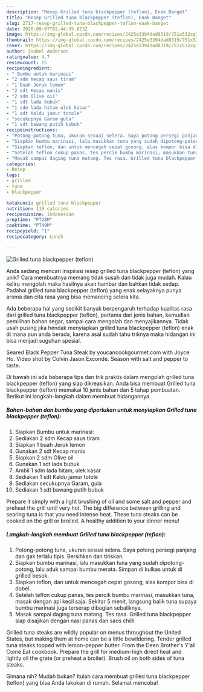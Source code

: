 ```yaml
---
description: "Resep Grilled tuna blackpepper (teflon), Enak Banget"
title: "Resep Grilled tuna blackpepper (teflon), Enak Banget"
slug: 2717-resep-grilled-tuna-blackpepper-teflon-enak-banget
date: 2020-09-07T02:44:35.873Z
image: https://img-global.cpcdn.com/recipes/2425e3394dad8319/751x532cq70/grilled-tuna-blackpepper-teflon-foto-resep-utama.jpg
thumbnail: https://img-global.cpcdn.com/recipes/2425e3394dad8319/751x532cq70/grilled-tuna-blackpepper-teflon-foto-resep-utama.jpg
cover: https://img-global.cpcdn.com/recipes/2425e3394dad8319/751x532cq70/grilled-tuna-blackpepper-teflon-foto-resep-utama.jpg
author: Isabel Anderson
ratingvalue: 4.7
reviewcount: 15
recipeingredient:
- " Bumbu untuk marinasi"
- "2 sdm Kecap saus tiram"
- "1 buah Jeruk lemon"
- "2 sdt Kecap manis"
- "2 sdm Olive oil"
- "1 sdt lada bubuk"
- "1 sdm lada hitam ulek kasar"
- "1 sdt Kaldu jamur totole"
- "secukupnya Garam gula"
- "1 sdt bawang putih bubuk"
recipeinstructions:
- "Potong-potong tuna, ukuran sesuai selera. Saya potong persegi panjang dan gak terlalu tipis. Bersihkan dan tiriskan."
- "Siapkan bumbu marinasi, lalu masukkan tuna yang sudah dipotong-potong, lalu aduk sampai bumbu merata. Simpan di kulkas untuk di grilled besok."
- "Siapkan teflon, dan untuk mencegah cepat gosong, alas kompor bisa di dobel."
- "Setelah teflon cukup panas, tes percik bumbu marinasi, masukkan tuna, masak dengan api kecil saja. Sekitar 5 menit, langsung balik tuna supaya bumbu marinasi juga terserap dibagian sebaliknya."
- "Masak sampai daging tuna matang. Tes rasa. Grilled tuna blackpepper siap disajikan dengan nasi panas dan saos chilli."
categories:
- Resep
tags:
- grilled
- tuna
- blackpepper

katakunci: grilled tuna blackpepper 
nutrition: 119 calories
recipecuisine: Indonesian
preptime: "PT28M"
cooktime: "PT49M"
recipeyield: "1"
recipecategory: Lunch

---
```



![Grilled tuna blackpepper (teflon)](https://img-global.cpcdn.com/recipes/2425e3394dad8319/751x532cq70/grilled-tuna-blackpepper-teflon-foto-resep-utama.jpg)

Anda sedang mencari inspirasi resep grilled tuna blackpepper (teflon) yang unik? Cara membuatnya memang tidak susah dan tidak juga mudah. Kalau keliru mengolah maka hasilnya akan hambar dan bahkan tidak sedap. Padahal grilled tuna blackpepper (teflon) yang enak selayaknya punya aroma dan cita rasa yang bisa memancing selera kita.

Ada beberapa hal yang sedikit banyak berpengaruh terhadap kualitas rasa dari grilled tuna blackpepper (teflon), pertama dari jenis bahan, kemudian pemilihan bahan segar, sampai cara mengolah dan menyajikannya. Tidak usah pusing jika hendak menyiapkan grilled tuna blackpepper (teflon) enak di mana pun anda berada, karena asal sudah tahu triknya maka hidangan ini bisa menjadi suguhan spesial.

Seared Black Pepper Tuna Steak by youcancookgourmet.com with Joyce Ho. Video shot by Colvin Jason Exconde. Season with salt and pepper to taste.


Di bawah ini ada beberapa tips dan trik praktis dalam mengolah grilled tuna blackpepper (teflon) yang siap dikreasikan. Anda bisa membuat Grilled tuna blackpepper (teflon) memakai 10 jenis bahan dan 5 tahap pembuatan. Berikut ini langkah-langkah dalam membuat hidangannya.

<!--inarticleads1-->

##### Bahan-bahan dan bumbu yang diperlukan untuk menyiapkan Grilled tuna blackpepper (teflon):

1. Siapkan  Bumbu untuk marinasi:
1. Sediakan 2 sdm Kecap saus tiram
1. Siapkan 1 buah Jeruk lemon
1. Gunakan 2 sdt Kecap manis
1. Siapkan 2 sdm Olive oil
1. Gunakan 1 sdt lada bubuk
1. Ambil 1 sdm lada hitam, ulek kasar
1. Sediakan 1 sdt Kaldu jamur totole
1. Sediakan secukupnya Garam, gula
1. Sediakan 1 sdt bawang putih bubuk


Prepare it simply with a light brushing of oil and some salt and pepper and preheat the grill until very hot. The big difference between grilling and searing tuna is that you need intense heat. These tuna steaks can be cooked on the grill or broiled. A healthy addition to your dinner menu! 

<!--inarticleads2-->

##### Langkah-langkah membuat Grilled tuna blackpepper (teflon):

1. Potong-potong tuna, ukuran sesuai selera. Saya potong persegi panjang dan gak terlalu tipis. Bersihkan dan tiriskan.
1. Siapkan bumbu marinasi, lalu masukkan tuna yang sudah dipotong-potong, lalu aduk sampai bumbu merata. Simpan di kulkas untuk di grilled besok.
1. Siapkan teflon, dan untuk mencegah cepat gosong, alas kompor bisa di dobel.
1. Setelah teflon cukup panas, tes percik bumbu marinasi, masukkan tuna, masak dengan api kecil saja. Sekitar 5 menit, langsung balik tuna supaya bumbu marinasi juga terserap dibagian sebaliknya.
1. Masak sampai daging tuna matang. Tes rasa. Grilled tuna blackpepper siap disajikan dengan nasi panas dan saos chilli.


Grilled tuna steaks are wildly popular on menus throughout the United States, but making them at home can be a little bewildering. Tender grilled tuna steaks topped with lemon-pepper butter. From the Deen Brother&#39;s Y&#39;all Come Eat cookbook. Prepare the grill for medium-high direct heat and lightly oil the grate (or preheat a broiler). Brush oil on both sides of tuna steaks. 

Gimana nih? Mudah bukan? Itulah cara membuat grilled tuna blackpepper (teflon) yang bisa Anda lakukan di rumah. Selamat mencoba!
